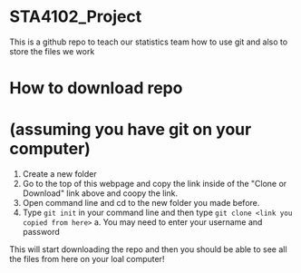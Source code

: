 # STA4102_Project
This is a github repo to teach our statistics team how to use git and also to store the files we work
  
# How to download repo 
# (assuming you have git on your computer)
1. Create a new folder
2. Go to the top of this webpage and copy the link inside of the "Clone or Download" link above and coopy the link.
3. Open command line and cd to the new folder you made before.
4. Type `git init` in your command line and then type `git clone <link you copied from here>`
  a. You may need to enter your username and password
  
This will start downloading the repo and then you should be able to see all the files from here on your loal computer!


